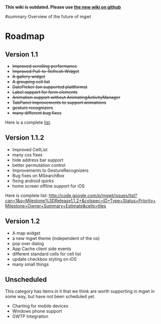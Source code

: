 **This wiki is outdated. Please use [the new wiki on github](https://github.com/mgwt/mgwt/wiki)**

#summary Overview of the future of mgwt

# Roadmap #

## Version 1.1 ##

  * ~~Improved scrolling performance~~
  * ~~Improved Pull-to-Refresh Widget~~
  * ~~A gallery widget~~
  * ~~A grouping cell list~~
  * ~~DatePicker (on supported plattforms)~~
  * ~~Label support for form elements~~
  * ~~Animation support without AnimatingActivityManager~~
  * ~~TabPanel improvements to support animations~~
  * ~~gesture recognizers~~
  * ~~many different bug fixes~~


Here is a complete [list](http://code.google.com/p/mgwt/issues/list?can=1&q=Milestone%3DRelease1.1&colspec=ID+Type+Status+Priority+Milestone+Owner+Summary+Estimate&cells=tiles).

## Version 1.1.2 ##
  * Improved CellList
  * many css fixes
  * hide address bar support
  * better permutation control
  * Improvements to GestureRecognizers
  * Bug fixes on MSearchBox
  * fixing android quirks
  * home screen offline support for iOS


Here is complete list: http://code.google.com/p/mgwt/issues/list?can=1&q=Milestone%3DRelease1.1.2+&colspec=ID+Type+Status+Priority+Milestone+Owner+Summary+Estimate&cells=tiles

## Version 1.2 ##

  * A map widget
  * a new mgwt theme (independent of the os)
  * pop over dialog
  * App Cache client side events
  * different standard cells for cell list
  * update checkbox styling on iOS
  * many small things


## Unscheduled ##
This category has items in it that we think are worth supporting in mgwt in some way, but have not been scheduled yet.

  * Charting for mobile devices
  * Windows phone support
  * GWTP Integration